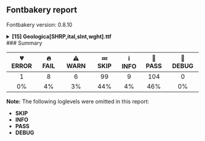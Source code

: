 ## Fontbakery report

Fontbakery version: 0.8.10

<details><summary><b>[15] Geologica[SHRP,ital,slnt,wght].ttf</b></summary><div><details><summary>💔 <b>ERROR:</b> STAT table has Axis Value tables? (<a href="https://font-bakery.readthedocs.io/en/stable/fontbakery/profiles/stat.html#com.adobe.fonts/check/stat_has_axis_value_tables">com.adobe.fonts/check/stat_has_axis_value_tables</a>)</summary><div>

>
>According to the OpenType spec, in a variable font, it is strongly recommended that axis value tables be included for every element of typographic subfamily names for all of the named instances defined in the 'fvar' table.
>
>Axis value tables are particularly important for variable fonts, but can also be used in non-variable fonts. When used in non-variable fonts, axis value tables for particular values should be implemented consistently across fonts in the family.
>
>https://docs.microsoft.com/en-us/typography/opentype/spec/stat#axis-value-tables
>
* 💔 **ERROR** Failed with AttributeError: AxisIndex
</div></details><details><summary>🔥 <b>FAIL:</b> Check Google Fonts glyph coverage. (<a href="https://font-bakery.readthedocs.io/en/stable/fontbakery/profiles/googlefonts.html#com.google.fonts/check/glyph_coverage">com.google.fonts/check/glyph_coverage</a>)</summary><div>

>
>Google Fonts expects that fonts in its collection support at least the minimal set of characters defined in the `GF-latin-core` glyph-set.
>
* 🔥 **FAIL** Missing required codepoints:

	- 0x0132 (LATIN CAPITAL LIGATURE IJ)
 

	- And 0x0133 (LATIN SMALL LIGATURE IJ)
 [code: missing-codepoints]
</div></details><details><summary>🔥 <b>FAIL:</b> Check glyphs do not have components which are themselves components. (<a href="https://font-bakery.readthedocs.io/en/stable/fontbakery/profiles/googlefonts.html#com.google.fonts/check/glyf_nested_components">com.google.fonts/check/glyf_nested_components</a>)</summary><div>

>
>There have been bugs rendering variable fonts with nested components. Additionally, some static fonts with nested components have been reported to have rendering and printing issues.
>
>For more info, see: * https://github.com/googlefonts/fontbakery/issues/2961 * https://github.com/arrowtype/recursive/issues/412
>
* 🔥 **FAIL** The following glyphs have components which themselves are component glyphs:
	* uni01C4
	* uni01C5
	* uni01C8
	* uni01CB
	* uni1EDA
	* uni1EE2
	* uni1EDC
	* uni1EDE
	* uni1EE0
	* uni1EE8 and 104 more.

Use -F or --full-lists to disable shortening of long lists. [code: found-nested-components]
</div></details><details><summary>🔥 <b>FAIL:</b> Check a font's STAT table contains compulsory Axis Values. (<a href="https://font-bakery.readthedocs.io/en/stable/fontbakery/profiles/googlefonts.html#com.google.fonts/check/STAT">com.google.fonts/check/STAT</a>)</summary><div>

>
>Check a font's STAT table contains compulsory Axis Values which exist in the Google Fonts Axis Registry.
>
>We cannot determine what Axis Values the user will set for axes such as opsz, GRAD since these axes are unique for each font so we'll skip them.
>
* 🔥 **FAIL** Compulsory STAT Axis Values are incorrect:

 | Name | Axis | Current Value | Current Flags | Current LinkedValue | Expected Value | Expected Flags | Expected LinkedValue |
| :--- | :--- | :--- | :--- | :--- | :--- | :--- | :--- |
| Thin | wght | 100.0 | 0 | None | 100.0 | 0 | None |
| ExtraLight | wght | 200.0 | 0 | None | 200.0 | 0 | None |
| Light | wght | 300.0 | 0 | None | 300.0 | 0 | None |
| Regular | wght | 400.0 | 0 | 700.0 | 400.0 | 2 | 700.0 |
| Medium | wght | 500.0 | 0 | None | 500.0 | 0 | None |
| SemiBold | wght | 600.0 | 0 | None | 600.0 | 0 | None |
| Bold | wght | 700.0 | 0 | None | 700.0 | 0 | None |
| ExtraBold | wght | 800.0 | 0 | None | 800.0 | 0 | None |
| Black | wght | 900.0 | 0 | None | 900.0 | 0 | None |
 [code: bad-axis-values]
</div></details><details><summary>🔥 <b>FAIL:</b> Check variable font instances (<a href="https://font-bakery.readthedocs.io/en/stable/fontbakery/profiles/googlefonts.html#com.google.fonts/check/fvar_instances">com.google.fonts/check/fvar_instances</a>)</summary><div>

>
>Check a font's fvar instance coordinates comply with our guidelines: https://googlefonts.github.io/gf-guide/variable.html#fvar-instances
>
* 🔥 **FAIL** fvar instances are incorrect:
- Delete additional instances

| Name | current | expected |
| :--- | :--- | :--- |
| Sharp Medium | wght=500.0, ital=0.0, slnt=0.0, SHRP=100.0 | N/A |
| Sharp Bold Italic | wght=700.0, ital=1.0, slnt=-12.0, SHRP=100.0 | N/A |
| Sharp SemiBold | wght=600.0, ital=0.0, slnt=0.0, SHRP=100.0 | N/A |
| Sharp Black | wght=900.0, ital=0.0, slnt=0.0, SHRP=100.0 | N/A |
| Sharp Light Italic | wght=300.0, ital=1.0, slnt=-12.0, SHRP=100.0 | N/A |
| Sharp ExtraBold Italic | wght=800.0, ital=1.0, slnt=-12.0, SHRP=100.0 | N/A |
| Sharp SemiBold Italic | wght=600.0, ital=1.0, slnt=-12.0, SHRP=100.0 | N/A |
| Sharp ExtraLight | wght=200.0, ital=0.0, slnt=0.0, SHRP=100.0 | N/A |
| Sharp Medium Italic | wght=500.0, ital=1.0, slnt=-12.0, SHRP=100.0 | N/A |
| Sharp Italic | wght=400.0, ital=1.0, slnt=-12.0, SHRP=100.0 | N/A |
| Sharp Thin Italic | wght=100.0, ital=1.0, slnt=-12.0, SHRP=100.0 | N/A |
| Sharp Bold | wght=700.0, ital=0.0, slnt=0.0, SHRP=100.0 | N/A |
| Sharp ExtraBold | wght=800.0, ital=0.0, slnt=0.0, SHRP=100.0 | N/A |
| Sharp ExtraLight Italic | wght=200.0, ital=1.0, slnt=-12.0, SHRP=100.0 | N/A |
| Sharp Thin | wght=100.0, ital=0.0, slnt=0.0, SHRP=100.0 | N/A |
| Sharp Light | wght=300.0, ital=0.0, slnt=0.0, SHRP=100.0 | N/A |
| Sharp Regular | wght=400.0, ital=0.0, slnt=0.0, SHRP=100.0 | N/A |
| Sharp Black Italic | wght=900.0, ital=1.0, slnt=-12.0, SHRP=100.0 | N/A |
| Thin Italic | wght=100.0, ital=1.0, slnt=-12.0, SHRP=0.0 | wght=100.0, ital=0.0, slnt=0.0, SHRP=0.0 |
| Thin | wght=100.0, ital=0.0, slnt=0.0, SHRP=0.0 | wght=100.0, ital=0.0, slnt=0.0, SHRP=0.0 |
| ExtraLight Italic | wght=200.0, ital=1.0, slnt=-12.0, SHRP=0.0 | wght=200.0, ital=0.0, slnt=0.0, SHRP=0.0 |
| ExtraLight | wght=200.0, ital=0.0, slnt=0.0, SHRP=0.0 | wght=200.0, ital=0.0, slnt=0.0, SHRP=0.0 |
| Light Italic | wght=300.0, ital=1.0, slnt=-12.0, SHRP=0.0 | wght=300.0, ital=0.0, slnt=0.0, SHRP=0.0 |
| Light | wght=300.0, ital=0.0, slnt=0.0, SHRP=0.0 | wght=300.0, ital=0.0, slnt=0.0, SHRP=0.0 |
| Italic | wght=400.0, ital=1.0, slnt=-12.0, SHRP=0.0 | wght=400.0, ital=0.0, slnt=0.0, SHRP=0.0 |
| Regular | wght=400.0, ital=0.0, slnt=0.0, SHRP=0.0 | wght=400.0, ital=0.0, slnt=0.0, SHRP=0.0 |
| Medium Italic | wght=500.0, ital=1.0, slnt=-12.0, SHRP=0.0 | wght=500.0, ital=0.0, slnt=0.0, SHRP=0.0 |
| Medium | wght=500.0, ital=0.0, slnt=0.0, SHRP=0.0 | wght=500.0, ital=0.0, slnt=0.0, SHRP=0.0 |
| SemiBold Italic | wght=600.0, ital=1.0, slnt=-12.0, SHRP=0.0 | wght=600.0, ital=0.0, slnt=0.0, SHRP=0.0 |
| SemiBold | wght=600.0, ital=0.0, slnt=0.0, SHRP=0.0 | wght=600.0, ital=0.0, slnt=0.0, SHRP=0.0 |
| Bold | wght=700.0, ital=0.0, slnt=0.0, SHRP=0.0 | wght=700.0, ital=0.0, slnt=0.0, SHRP=0.0 |
| Bold Italic | wght=700.0, ital=1.0, slnt=-12.0, SHRP=0.0 | wght=700.0, ital=0.0, slnt=0.0, SHRP=0.0 |
| ExtraBold | wght=800.0, ital=0.0, slnt=0.0, SHRP=0.0 | wght=800.0, ital=0.0, slnt=0.0, SHRP=0.0 |
| ExtraBold Italic | wght=800.0, ital=1.0, slnt=-12.0, SHRP=0.0 | wght=800.0, ital=0.0, slnt=0.0, SHRP=0.0 |
| Black Italic | wght=900.0, ital=1.0, slnt=-12.0, SHRP=0.0 | wght=900.0, ital=0.0, slnt=0.0, SHRP=0.0 |
| Black | wght=900.0, ital=0.0, slnt=0.0, SHRP=0.0 | wght=900.0, ital=0.0, slnt=0.0, SHRP=0.0 | [code: bad-fvar-instances]
</div></details><details><summary>🔥 <b>FAIL:</b> Ensure VFs do not contain the ital axis.  (<a href="https://font-bakery.readthedocs.io/en/stable/fontbakery/profiles/googlefonts.html#com.google.fonts/check/varfont/unsupported_axes">com.google.fonts/check/varfont/unsupported_axes</a>)</summary><div>

>
>The 'ital' axis is not supported yet in Google Chrome.
>
>For the time being, we need to ensure that VFs do not contain this axis. Once browser support is better, we can deprecate this check.
>
>For more info regarding browser support, see: https://arrowtype.github.io/vf-slnt-test/
>
* 🔥 **FAIL** The "ital" axis is not yet well supported on Google Chrome. [code: unsupported-ital]
</div></details><details><summary>🔥 <b>FAIL:</b> OS/2.fsSelection bit 7 (USE_TYPO_METRICS) is set in all fonts. (<a href="https://font-bakery.readthedocs.io/en/stable/fontbakery/profiles/googlefonts.html#com.google.fonts/check/os2/use_typo_metrics">com.google.fonts/check/os2/use_typo_metrics</a>)</summary><div>

>
>All fonts on the Google Fonts collection should have OS/2.fsSelection bit 7 (USE_TYPO_METRICS) set. This requirement is part of the vertical metrics scheme established as a Google Fonts policy aiming at a common ground supported by all major font rendering environments.
>
>For more details, read: https://github.com/googlefonts/gf-docs/blob/main/VerticalMetrics/README.md
>
>Below is the portion of that document that is most relevant to this check:
>
>Use_Typo_Metrics must be enabled. This will force MS Applications to use the OS/2 Typo values instead of the Win values. By doing this, we can freely set the Win values to avoid clipping and control the line height with the typo values. It has the added benefit of future line height compatibility. When a new script is added, we simply change the Win values to the new yMin and yMax, without needing to worry if the line height have changed.
>
* 🔥 **FAIL** OS/2.fsSelection bit 7 (USE_TYPO_METRICS) wasNOT set in the following fonts: ['../fonts/Monokrom-fonts/variable/Geologica[SHRP,ital,slnt,wght].ttf']. [code: missing-os2-fsselection-bit7]
</div></details><details><summary>🔥 <b>FAIL:</b> Check correctness of STAT table strings  (<a href="https://font-bakery.readthedocs.io/en/stable/fontbakery/profiles/universal.html#com.google.fonts/check/STAT_strings">com.google.fonts/check/STAT_strings</a>)</summary><div>

>
>On the STAT table, the "Italic" keyword must not be used on AxisValues for variation axes other than 'ital'.
>
* 🔥 **FAIL** The following AxisValue entries on the STAT table should not contain "Italic":
 ['nameID 257: Italic'] [code: bad-italic]
</div></details><details><summary>🔥 <b>FAIL:</b> Validates that when an instance record is included for the default instance, its subfamilyNameID value is set to either 2 or 17 (or something with the same value as 2), and its postScriptNameID value is set to 6 (or something with the same value as 6). (<a href="https://font-bakery.readthedocs.io/en/stable/fontbakery/profiles/fvar.html#com.adobe.fonts/check/varfont/valid_default_instance_nameids">com.adobe.fonts/check/varfont/valid_default_instance_nameids</a>)</summary><div>

>
>According to the 'fvar' documentation in OpenType spec v1.9.1 https://docs.microsoft.com/en-us/typography/opentype/spec/fvar
>
>The default instance of a font is that instance for which the coordinate value of each axis is the defaultValue specified in the corresponding variation axis record. An instance record is not required for the default instance, though an instance record can be provided. When enumerating named instances, the default instance should be enumerated even if there is no corresponding instance record. If an instance record is included for the default instance (that is, an instance record has coordinates set to default values), then the nameID value should be set to either 2 or 17  or to a name ID with the same value as name ID 2. Also, if a postScriptNameID is included in instance records, and the postScriptNameID value should be set to 6 or to a name ID with the same value as name ID 6.
>
* 🔥 **FAIL** 'Thin' instance has the same coordinates as the default instance; its subfamily name should be 'Regular' [code: invalid-default-instance-subfamily-nameid:260]
</div></details><details><summary>⚠ <b>WARN:</b> Ensure variable fonts include an avar table. (<a href="https://font-bakery.readthedocs.io/en/stable/fontbakery/profiles/googlefonts.html#com.google.fonts/check/mandatory_avar_table">com.google.fonts/check/mandatory_avar_table</a>)</summary><div>

>
>Most variable fonts should include an avar table to correctly define axes progression rates.
>
>For example, a weight axis from 0% to 100% doesn't map directly to 100 to 1000, because a 10% progression from 0% may be too much to define the 200, while 90% may be too little to define the 900.
>
>If the progression rates of axes is linear, this check can be ignored. Fontmake will also skip adding an avar table if the progression rates are linear. However, we still recommend designers visually proof each instance is at the expected weight, width etc.
>
* ⚠ **WARN** This variable font does not have an avar table. [code: missing-avar]
</div></details><details><summary>⚠ <b>WARN:</b> Ensure fonts have ScriptLangTags declared on the 'meta' table. (<a href="https://font-bakery.readthedocs.io/en/stable/fontbakery/profiles/googlefonts.html#com.google.fonts/check/meta/script_lang_tags">com.google.fonts/check/meta/script_lang_tags</a>)</summary><div>

>
>The OpenType 'meta' table originated at Apple. Microsoft added it to OT with just two DataMap records:
>
>- dlng: comma-separated ScriptLangTags that indicate which scripts, or languages and scripts, with possible variants, the font is designed for.
>
>- slng: comma-separated ScriptLangTags that indicate which scripts, or languages and scripts, with possible variants, the font supports.
>
>The slng structure is intended to describe which languages and scripts the font overall supports. For example, a Traditional Chinese font that also contains Latin characters, can indicate Hant,Latn, showing that it supports Hant, the Traditional Chinese variant of the Hani script, and it also supports the Latn script.
>
>The dlng structure is far more interesting. A font may contain various glyphs, but only a particular subset of the glyphs may be truly "leading" in the design, while other glyphs may have been included for technical reasons. Such a Traditional Chinese font could only list Hant there, showing that it’s designed for Traditional Chinese, but the font would omit Latn, because the developers don’t think the font is really recommended for purely Latin-script use.
>
>The tags used in the structures can comprise just script, or also language and script. For example, if a font has Bulgarian Cyrillic alternates in the locl feature for the cyrl BGR OT languagesystem, it could also indicate in dlng explicitly that it supports bul-Cyrl. (Note that the scripts and languages in meta use the ISO language and script codes, not the OpenType ones).
>
>This check ensures that the font has the meta table containing the slng and dlng structures.
>
>All families in the Google Fonts collection should contain the 'meta' table. Windows 10 already uses it when deciding on which fonts to fall back to. The Google Fonts API and also other environments could use the data for smarter filtering. Most importantly, those entries should be added to the Noto fonts.
>
>In the font making process, some environments store this data in external files already. But the meta table provides a convenient way to store this inside the font file, so some tools may add the data, and unrelated tools may read this data. This makes the solution much more portable and universal.
>
* ⚠ **WARN** This font file does not have a 'meta' table. [code: lacks-meta-table]
</div></details><details><summary>⚠ <b>WARN:</b> Check font contains no unreachable glyphs (<a href="https://font-bakery.readthedocs.io/en/stable/fontbakery/profiles/universal.html#com.google.fonts/check/unreachable_glyphs">com.google.fonts/check/unreachable_glyphs</a>)</summary><div>

>
>Glyphs are either accessible directly through Unicode codepoints or through substitution rules.
>
>In Color Fonts, glyphs are also referenced by the COLR table.
>
>Any glyphs not accessible by either of these means are redundant and serve only to increase the font's file size.
>
* ⚠ **WARN** The following glyphs could not be reached by codepoint or substitution rules:

	- NULL

	- colonmonetary.BRACKET.140

	- f_f_i 

	- And f_f_l
 [code: unreachable-glyphs]
</div></details><details><summary>⚠ <b>WARN:</b> Ensure dotted circle glyph is present and can attach marks. (<a href="https://font-bakery.readthedocs.io/en/stable/fontbakery/profiles/universal.html#com.google.fonts/check/dotted_circle">com.google.fonts/check/dotted_circle</a>)</summary><div>

>
>The dotted circle character (U+25CC) is inserted by shaping engines before mark glyphs which do not have an associated base, especially in the context of broken syllabic clusters.
>
>For fonts containing combining marks, it is recommended that the dotted circle character be included so that these isolated marks can be displayed properly; for fonts supporting complex scripts, this should be considered mandatory.
>
>Additionally, when a dotted circle glyph is present, it should be able to display all marks correctly, meaning that it should contain anchors for all attaching marks.
>
* ⚠ **WARN** No dotted circle glyph present [code: missing-dotted-circle]
</div></details><details><summary>⚠ <b>WARN:</b> Does the font have a DSIG table? (<a href="https://font-bakery.readthedocs.io/en/stable/fontbakery/profiles/dsig.html#com.google.fonts/check/dsig">com.google.fonts/check/dsig</a>)</summary><div>

>
>Microsoft Office 2013 and below products expect fonts to have a digital signature declared in a DSIG table in order to implement OpenType features. The EOL date for Microsoft Office 2013 products is 4/11/2023. This issue does not impact Microsoft Office 2016 and above products.
>
>As we approach the EOL date, it is now considered better to completely remove the table.
>
>But if you still want your font to support OpenType features on Office 2013, then you may find it handy to add a fake signature on a placeholder DSIG table by running one of the helper scripts provided at https://github.com/googlefonts/gftools
>
>Reference: https://github.com/googlefonts/fontbakery/issues/1845
>
* ⚠ **WARN** This font has a digital signature (DSIG table) which is only required - even if only a placeholder - on old programs like MS Office 2013 in order to work properly.
The current recommendation is to completely remove the DSIG table. [code: found-DSIG]
</div></details><details><summary>⚠ <b>WARN:</b> Are there any misaligned on-curve points? (<a href="https://font-bakery.readthedocs.io/en/stable/fontbakery/profiles/<Section: Outline Correctness Checks>.html#com.google.fonts/check/outline_alignment_miss">com.google.fonts/check/outline_alignment_miss</a>)</summary><div>

>
>This check heuristically looks for on-curve points which are close to, but do not sit on, significant boundary coordinates. For example, a point which has a Y-coordinate of 1 or -1 might be a misplaced baseline point. As well as the baseline, here we also check for points near the x-height (but only for lowercase Latin letters), cap-height, ascender and descender Y coordinates.
>
>Not all such misaligned curve points are a mistake, and sometimes the design may call for points in locations near the boundaries. As this check is liable to generate significant numbers of false positives, it will pass if there are more than 100 reported misalignments.
>
* ⚠ **WARN** The following glyphs have on-curve points which have potentially incorrect y coordinates:

	* exclam (U+0021): X=222.0,Y=-0.5 (should be at baseline 0?)

	* period (U+002E): X=172.0,Y=-0.5 (should be at baseline 0?)

	* colon (U+003A): X=202.0,Y=-0.5 (should be at baseline 0?)

	* question (U+003F): X=348.0,Y=-0.5 (should be at baseline 0?)

	* at (U+0040): X=1372.0,Y=2.0 (should be at baseline 0?)

	* a (U+0061): X=715.5,Y=959.0 (should be at x-height 960?)

	* c (U+0063): X=770.0,Y=1.5 (should be at baseline 0?)

	* q (U+0071): X=754.0,Y=961.5 (should be at x-height 960?)

	* cent (U+00A2): X=748.0,Y=2.0 (should be at baseline 0?)

	* section (U+00A7): X=886.0,Y=-2.0 (should be at baseline 0?) 

	* And 39 more.

Use -F or --full-lists to disable shortening of long lists. [code: found-misalignments]
</div></details><br></div></details>
### Summary

| 💔 ERROR | 🔥 FAIL | ⚠ WARN | 💤 SKIP | ℹ INFO | 🍞 PASS | 🔎 DEBUG |
|:-----:|:----:|:----:|:----:|:----:|:----:|:----:|
| 1 | 8 | 6 | 99 | 9 | 104 | 0 |
| 0% | 4% | 3% | 44% | 4% | 46% | 0% |

**Note:** The following loglevels were omitted in this report:
* **SKIP**
* **INFO**
* **PASS**
* **DEBUG**
